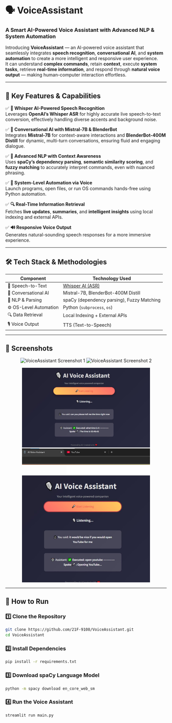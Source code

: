# 🗣️ VoiceAssistant  
### **A Smart AI-Powered Voice Assistant with Advanced NLP & System Automation**

Introducing **VoiceAssistant** — an AI-powered voice assistant that seamlessly integrates **speech recognition**, **conversational AI**, and **system automation** to create a more intelligent and responsive user experience.  
It can understand **complex commands**, retain **context**, execute **system tasks**, retrieve **real-time information**, and respond through **natural voice output** — making human-computer interaction effortless.

---

## 🔑 Key Features & Capabilities

✅ **🎤 Whisper AI-Powered Speech Recognition**  
Leverages **OpenAI’s Whisper ASR** for highly accurate live speech-to-text conversion, effectively handling diverse accents and background noise.

✅ **💬 Conversational AI with Mistral-7B & BlenderBot**  
Integrates **Mistral-7B** for context-aware interactions and **BlenderBot-400M Distill** for dynamic, multi-turn conversations, ensuring fluid and engaging dialogue.

✅ **🧠 Advanced NLP with Context Awareness**  
Uses **spaCy’s dependency parsing**, **semantic similarity scoring**, and **fuzzy matching** to accurately interpret commands, even with nuanced phrasing.

✅ **📂 System-Level Automation via Voice**  
Launch programs, open files, or run OS commands hands-free using Python automation.

✅ **🔍 Real-Time Information Retrieval**  
Fetches **live updates**, **summaries**, and **intelligent insights** using local indexing and external APIs.

✅ **🔊 Responsive Voice Output**  
Generates natural-sounding speech responses for a more immersive experience.

---

## 🛠️ Tech Stack & Methodologies

| **Component**           | **Technology Used** |
|------------------------|--------------------|
| 🎤 Speech-to-Text | [Whisper AI (ASR)](https://github.com/openai/whisper) |
| 💬 Conversational AI | Mistral-7B, BlenderBot-400M Distill |
| 🧠 NLP & Parsing | spaCy (dependency parsing), Fuzzy Matching |
| ⚙️ OS-Level Automation | Python (`subprocess`, `os`) |
| 🔍 Data Retrieval | Local Indexing + External APIs |
| 🎙 Voice Output | TTS (Text-to-Speech) |

---

## 📸 Screenshots

<p align="center">
  <img src="./images/1.jpg" alt="VoiceAssistant Screenshot 1" width="400" />
  <img src="./images/2.jpg" alt="VoiceAssistant Screenshot 2" width="400" />
</p>

<p align="center">
  <img src="./images/3.jpg" alt="VoiceAssistant Screenshot 3" width="400" />
  <img src="./images/4.jpg" alt="VoiceAssistant Screenshot 4" width="400" />
</p>

---

## 🚀 How to Run

### 1️⃣ Clone the Repository
```bash
git clone https://github.com/21F-9108/VoiceAssistant.git
cd VoiceAssistant
```
### 2️⃣ Install Dependencies
```bash
pip install -r requirements.txt
```
### 3️⃣ Download spaCy Language Model
```bash
python -m spacy download en_core_web_sm
```
### 4️⃣ Run the Voice Assistant
```bash
streamlit run main.py
```
